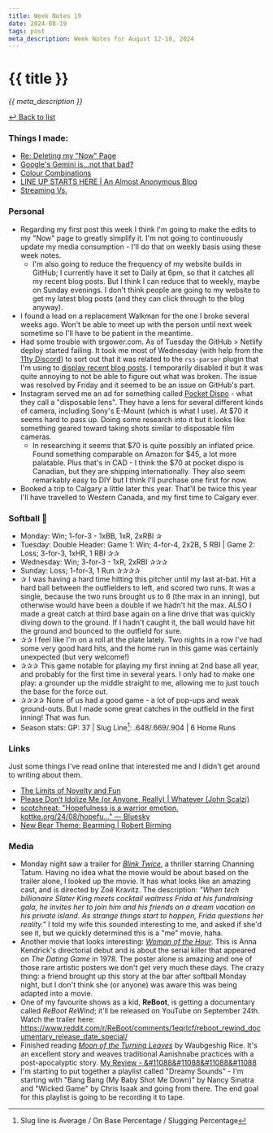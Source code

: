 ```yaml
---
title: Week Notes 19
date: 2024-08-19
tags: post
meta_description: Week Notes for August 12-18, 2024
---
```


# {{ title }}

*{{ meta_description }}*

[↩ Back to list](/weeknotes/)

### Things I made:

- [Re: Deleting my "Now" Page](https://lwgrs.bearblog.dev/re-deleting-now-page/) 
- [Google's Gemini is...not that bad?](https://lwgrs.bearblog.dev/googles-gemini-isnot-that-bad/) 
- [Colour Combinations](https://lwgrs.bearblog.dev/colour-combinations/) 
- [LINE UP STARTS HERE | An Almost Anonymous Blog](https://lwgrs.bearblog.dev/line-up-starts-here/)
- [Streaming Vs.](https://lwgrs.bearblog.dev/streaming-vs/)

### Personal

- Regarding my first post this week I think I'm going to make the edits to my "Now" page to greatly simplify it. I'm not going to continuously update my media consumption - I'll do that on weekly basis using these week notes.
  - I'm also going to reduce the frequency of my website builds in GitHub; I currently have it set to Daily at 6pm, so that it catches all my recent blog posts. But I think I can reduce that to weekly, maybe on Sunday evenings. I don't think people are going to my website to get my latest blog posts (and they can click through to the blog anyway). 
- I found a lead on a replacement Walkman for the one I broke several weeks ago. Won't be able to meet up with the person until next week sometime so I'll have to be patient in the meantime. 
- Had some trouble with srgower.com. As of Tuesday the GitHub > Netlify deploy started failing. It took me most of Wednesday (with help from the [11ty Discord](https://discord.com/channels/741017160297611315/)) to sort out that it was related to the `rss-parser` plugin that I'm using to [display recent blog posts](/blog/). I temporarily disabled it but it was quite annoying to not be able to figure out what was broken. The issue was resolved by Friday and it seemed to be an issue on GitHub's part. 
- Instagram served me an ad for something called [Pocket Dispo](https://pocketdispo.com) - what they call a "disposable lens". They have a lens for several different kinds of camera, including Sony's E-Mount (which is what I use). At $70 it seems hard to pass up. Doing some research into it but it looks like something geared toward taking shots similar to disposable film cameras. 
  - In researching it seems that $70 is quite possibly an inflated price. Found something comparable on Amazon for $45, a lot more palatable. Plus that's in CAD - I think the $70 at pocket dispo is Canadian, but they are shipping internationally. They also seem remarkably easy to DIY but I think I'll purchase one first for now.
- Booked a trip to Calgary a little later this year. That'll be twice this year I'll have travelled to Western Canada, and my first time to Calgary ever.
  

### Softball &#129358;

- Monday: Win; 1-for-3 - 1xBB, 1xR, 2xRBI &#10032;
- Tuesday: Double Header: Game 1: Win; 4-for-4, 2x2B, 5 RBI | Game 2: Loss; 3-for-3, 1xHR, 1 RBI &#10032;&#10032;
- Wednesday: Win; 3-for-3 - 1xR, 2xRBI &#10032;&#10032;&#10032;
- Sunday: Loss; 1-for-3, 1 Run &#10032;&#10032;&#10032;&#10032;
- &#10032; I was having a hard time hitting this pitcher until my last at-bat. Hit a hard ball between the outfielders to left, and scored two runs. It was a single, because the two runs brought us to 6 (the max in an inning), but otherwise would have been a double if we hadn't hit the max. ALSO I made a great catch at third base again on a line drive that was quickly diving down to the ground. If I hadn't caught it, the ball would have hit the ground and bounced to the outfield for sure. 
- &#10032;&#10032; I feel like I'm on a roll at the plate lately. Two nights in a row I've had some very good hard hits, and the home run in this game was certainly unexpected (but very welcome!) 
- &#10032;&#10032;&#10032; This game notable for playing my first inning at 2nd base all year, and probably for the first time in several years. I only had to make one play: a grounder up the middle straight to me, allowing me to just touch the base for the force out. 
- &#10032;&#10032;&#10032;&#10032; None of us had a good game - a lot of pop-ups and weak ground-outs. But I made some great catches in the outfield in the first inning! That was fun. 
- Season stats: GP: 37 | Slug Line[^1]: .648/.669/.904 | 6 Home Runs 

### Links 

Just some things I've read online that interested me and I didn't get around to writing about them. 

- [The Limits of Novelty and Fun](https://mikegrindle.com/posts/novelty) 
- [Please Don’t Idolize Me (or Anyone, Really) | Whatever (John Scalzi)](https://whatever.scalzi.com/2024/08/15/please-dont-idolize-me-or-anyone-really/) 
- [scotchneat: "Hopefulness is a warrior emotion. kottke.org/24/08/hopefu..." — Bluesky](https://bsky.app/profile/scotchneat.bsky.social/post/3kzu7m7fptf2v) 
- [New Bear Theme: Bearming | Robert Birming](https://birming.com/bearming/)

### Media

- Monday night saw a trailer for *[Blink Twice](https://www.themoviedb.org/movie/840705-blink-twice)*, a thriller starring Channing Tatum. Having no idea what the movie would be about based on the trailer alone, I looked up the movie. It has what looks like an amazing cast, and is directed by Zoë Kravitz. The description: *"When tech billionaire Slater King meets cocktail waitress Frida at his fundraising gala, he invites her to join him and his friends on a dream vacation on his private island. As strange things start to happen, Frida questions her reality."* I told my wife this sounded interesting to me, and asked if she'd see it, but we quickly determined this is a "me" movie, haha. 
- Another movie that looks interesting: *[Woman of the Hour](https://www.themoviedb.org/movie/835113-woman-of-the-hour)*. This is Anna Kendrick's directorial debut and is about the serial killer that appeared on *The Dating Game* in 1978. The poster alone is amazing and one of those rare artistic posters we don't get very much these days. The crazy thing: a friend brought up this story at the bar after softball Monday night, but I don't think she (or anyone) was aware this was being adapted into a movie. 
- One of my favourite shows as a kid, **ReBoot**, is getting a documentary called *ReBoot ReWind*; it'll be released on YouTube on September 24th. Watch the trailer here: https://www.reddit.com/r/ReBoot/comments/1eqrlcf/reboot_rewind_documentary_release_date_special/ 
- Finished reading *[Moon of the Turning Leaves](https://www.penguinrandomhouse.ca/books/665341/moon-of-the-turning-leaves-by-waubgeshig-rice/9780735281585)* by Waubgeshig Rice. It's an excellent story and weaves traditional Aanishnabe practices with a post-apocalyptic story. [My Review - &#11088&#11088&#11088&#11088](https://app.thestorygraph.com/reviews/2e8c7de8-ccbb-4d6b-991a-ee3210fe4a16) 
- I'm starting to put together a playlist called "Dreamy Sounds" - I'm starting with "Bang Bang (My Baby Shot Me Down)" by Nancy Sinatra and "Wicked Game" by Chris Isaak and going from there. The end goal for this playlist is going to be recording it to tape.

[^1]: Slug line is Average / On Base Percentage / Slugging Percentage 
